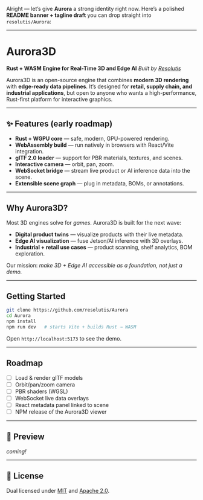 Alright — let’s give **Aurora** a strong identity right now. Here’s a polished **README banner + tagline draft** you can drop straight into `resolutis/Aurora`:

---

# Aurora3D

**Rust + WASM Engine for Real-Time 3D and Edge AI**
_Built by [Resolutis](https://resolutis.com)_

Aurora3D is an open-source engine that combines **modern 3D rendering** with **edge-ready data pipelines**.
It’s designed for **retail, supply chain, and industrial applications**, but open to anyone who wants a high-performance, Rust-first platform for interactive graphics.

---

## ✨ Features (early roadmap)

- **Rust + WGPU core** — safe, modern, GPU-powered rendering.
- **WebAssembly build** — run natively in browsers with React/Vite integration.
- **glTF 2.0 loader** — support for PBR materials, textures, and scenes.
- **Interactive camera** — orbit, pan, zoom.
- **WebSocket bridge** — stream live product or AI inference data into the scene.
- **Extensible scene graph** — plug in metadata, BOMs, or annotations.

---

## Why Aurora3D?

Most 3D engines solve for _games_. Aurora3D is built for the next wave:

- **Digital product twins** — visualize products with their live metadata.
- **Edge AI visualization** — fuse Jetson/AI inference with 3D overlays.
- **Industrial + retail use cases** — product scanning, shelf analytics, BOM exploration.

Our mission: _make 3D + Edge AI accessible as a foundation, not just a demo._

---

## Getting Started

```bash
git clone https://github.com/resolutis/Aurora
cd Aurora
npm install
npm run dev   # starts Vite + builds Rust → WASM
```

Open `http://localhost:5173` to see the demo.

---

## Roadmap

- [ ] Load & render glTF models
- [ ] Orbit/pan/zoom camera
- [ ] PBR shaders (WGSL)
- [ ] WebSocket live data overlays
- [ ] React metadata panel linked to scene
- [ ] NPM release of the Aurora3D viewer

---

## 📸 Preview

_coming!_

---

## 📜 License

Dual licensed under [MIT](LICENSE-MIT) and [Apache 2.0](LICENSE-APACHE).
